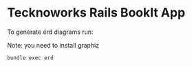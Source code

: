 Tecknoworks Rails BookIt App
==============================

To generate erd diagrams run:

Note: you need to install graphiz

```
bundle exec erd
```

